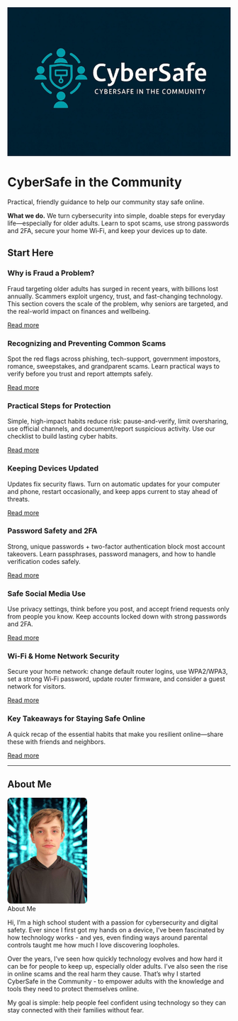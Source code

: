 
<div class="header-hero">
  <img src="assets/logo.jpg" alt="CyberSafe logo" class="logo" />
  <div>
    <h1 class="hero-title">CyberSafe in the Community</h1>
    <p class="hero-tag">Practical, friendly guidance to help our community stay safe online.</p>
  </div>
</div>

<div class="callout">
<strong>What we do.</strong> We turn cybersecurity into simple, doable steps for everyday life—especially for older adults. Learn to spot scams, use strong passwords and 2FA, secure your home Wi‑Fi, and keep your devices up to date.
</div>

## Start Here

<div class="card-grid">
<div class="card"><h3>Why is Fraud a Problem?</h3><p>Fraud targeting older adults has surged in recent years, with billions lost annually. Scammers exploit urgency, trust, and fast-changing technology. This section covers the scale of the problem, why seniors are targeted, and the real-world impact on finances and wellbeing.</p><p><a class="download-btn" href="sections/why-is-fraud-a-problem.md">Read more</a></p></div><div class="card"><h3>Recognizing and Preventing Common Scams</h3><p>Spot the red flags across phishing, tech-support, government impostors, romance, sweepstakes, and grandparent scams. Learn practical ways to verify before you trust and report attempts safely.</p><p><a class="download-btn" href="sections/recognizing-and-preventing-common-scams.md">Read more</a></p></div><div class="card"><h3>Practical Steps for Protection</h3><p>Simple, high-impact habits reduce risk: pause-and-verify, limit oversharing, use official channels, and document/report suspicious activity. Use our checklist to build lasting cyber habits.</p><p><a class="download-btn" href="sections/practical-steps-for-protection.md">Read more</a></p></div><div class="card"><h3>Keeping Devices Updated</h3><p>Updates fix security flaws. Turn on automatic updates for your computer and phone, restart occasionally, and keep apps current to stay ahead of threats.</p><p><a class="download-btn" href="sections/keeping-devices-updated.md">Read more</a></p></div><div class="card"><h3>Password Safety and 2FA</h3><p>Strong, unique passwords + two-factor authentication block most account takeovers. Learn passphrases, password managers, and how to handle verification codes safely.</p><p><a class="download-btn" href="sections/password-safety-and-2fa.md">Read more</a></p></div><div class="card"><h3>Safe Social Media Use</h3><p>Use privacy settings, think before you post, and accept friend requests only from people you know. Keep accounts locked down with strong passwords and 2FA.</p><p><a class="download-btn" href="sections/safe-social-media-use.md">Read more</a></p></div><div class="card"><h3>Wi-Fi & Home Network Security</h3><p>Secure your home network: change default router logins, use WPA2/WPA3, set a strong Wi‑Fi password, update router firmware, and consider a guest network for visitors.</p><p><a class="download-btn" href="sections/wi-fi-and-home-network-security.md">Read more</a></p></div><div class="card"><h3>Key Takeaways for Staying Safe Online</h3><p>A quick recap of the essential habits that make you resilient online—share these with friends and neighbors.</p><p><a class="download-btn" href="sections/key-takeaways-for-staying-safe-online.md">Read more</a></p></div>
</div>

---

## About Me

<div class="header-hero">
  <img src="assets/founder.jpg" alt="Founder photo" style="max-width:180px;border-radius:8px;"/>
  <div>
About Me

Hi, I’m a high school student with a passion for cybersecurity and digital safety. Ever since I first got my hands on a device, I’ve been fascinated by how technology works - and yes, even finding ways around parental controls taught me how much I love discovering loopholes.

Over the years, I’ve seen how quickly technology evolves and how hard it can be for people to keep up, especially older adults. I’ve also seen the rise in online scams and the real harm they cause. That’s why I started CyberSafe in the Community - to empower adults with the knowledge and tools they need to protect themselves online.

My goal is simple: help people feel confident using technology so they can stay connected with their families without fear.
  </div>
</div>
